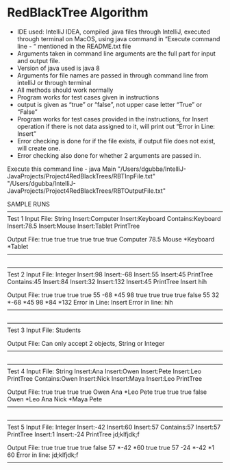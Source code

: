 # RedBlackTree Algorithm

- IDE used: IntelliJ IDEA, compiled .java files through IntelliJ, executed through terminal on MacOS, using java command in “Execute command line - “ mentioned in the README.txt file 
- Arguments taken in command line arguments are the full part for input and output file. 
- Version of java used is java 8
- Arguments for file names are passed in through command line from intelliJ or through terminal 
- All methods should work normally
- Program works for test cases given in instructions
- output is given as “true” or “false”, not upper case letter “True” or “False”
- Program works for test cases provided in the instructions, for Insert operation if there is not data assigned to it, will print out “Error in Line: Insert”
- Error checking is done for if the file exists, if output file does not exist, will create one.
- Error checking also done for whether 2 arguments are passed in. 


Execute this command line - 
java Main "/Users/dgubba/IntelliJ-JavaProjects/Project4RedBlackTrees/RBTInpFile.txt" "/Users/dgubba/IntelliJ-JavaProjects/Project4RedBlackTrees/RBTOutputFile.txt"

SAMPLE RUNS
————————————————————————————————————
Test 1
Input File:
String
Insert:Computer
Insert:Keyboard
Contains:Keyboard
Insert:78.5
Insert:Mouse
Insert:Tablet
PrintTree

Output File:
true
true
true
true
true
true
Computer 78.5 Mouse *Keyboard *Tablet 
————————————————————————————————————

————————————————————————————————————
Test 2
Input File:
Integer
Insert:98
Insert:-68
Insert:55
Insert:45
PrintTree
Contains:45
Insert:84
Insert:32
Insert:132
Insert:45
PrintTree
Insert
hih

Output File:
true
true
true
true
55 -68 *45 98 
true
true
true
true
false
55 32 *-68 *45 98 *84 *132 
Error in Line: Insert
Error in line: hih
————————————————————————————————————


————————————————————————————————————
Test 3
Input File:
Students

Output File:
Can only accept 2 objects, String or Integer
————————————————————————————————————

————————————————————————————————————
Test 4
Input File:
String
Insert:Ana
Insert:Owen
Insert:Pete
Insert:Leo
PrintTree
Contains:Owen
Insert:Nick
Insert:Maya
Insert:Leo
PrintTree

Output File:
true
true
true
true
Owen Ana *Leo Pete 
true
true
true
false
Owen *Leo Ana Nick *Maya Pete 
————————————————————————————————————

————————————————————————————————————
Test 5
Input File:
Integer
Insert:-42
Insert:60
Insert:57
Contains:57
Insert:57
PrintTree
Insert:1
Insert:-24
PrintTree
jd;klfjdk;f

Output File:
true
true
true
true
false
57 *-42 *60 
true
true
57 -24 *-42 *1 60 
Error in line: jd;klfjdk;f
————————————————————————————————————
